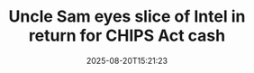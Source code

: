 ﻿---
title: "Uncle Sam eyes slice of Intel in return for CHIPS Act cash"
date: "2025-08-20T15:21:23"
category: "Markets"
summary: ""
slug: "uncle sam eyes slice of intel in return for chips act cash"
source_urls:
  - "https://go.theregister.com/feed/www.theregister.com/2025/08/20/us_stake_intel/"
seo:
  title: "Uncle Sam eyes slice of Intel in return for CHIPS Act cash | Hash n Hedge"
  description: ""
  keywords: ["news", "markets", "brief"]
---


